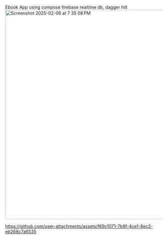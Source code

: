 Ebook App using compose firebase realtime db, dagger hilt
<img width="673" alt="Screenshot 2025-02-06 at 7 35 08 PM" src="https://github.com/user-attachments/assets/e085d117-305e-4058-bff2-5be3e9829688" />

https://github.com/user-attachments/assets/f69c1071-7b9f-4ce1-8ec2-eb268c7a6535

